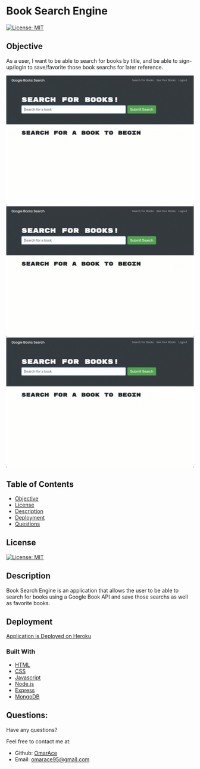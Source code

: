 # Book Search Engine

[![License: MIT](https://img.shields.io/badge/License-MIT-yellow.svg)](https://opensource.org/licenses/MIT)

## Objective

As a user, I want to be able to search for books by title, and be able to sign-up/login to save/favorite those book searchs for later reference.


![Search Engine Image Splash](Assets/21-mern-homework-demo-01.gif)
![Search Engine Results 1](Assets/21-mern-homework-demo-01.gif)
![Search Engine Results 2](Assets/21-mern-homework-demo-01.gif)


  ## Table of Contents 
- [Objective](#objective)
- [License](#license)
- [Description](#description)
- [Deployment](#deployment)
- [Questions](#questions)

## License
[![License: MIT](https://img.shields.io/badge/License-MIT-yellow.svg)](https://opensource.org/licenses/MIT)

## Description

Book Search Engine is an application that allows the user to be able to search for books using a Google Book API and save those searchs as well as favorite books.

## Deployment

[Application is Deployed on Heroku](https://book-search-ace.herokuapp.com/)

### Built With

* [HTML](https://developer.mozilla.org/en-US/docs/Web/HTML)
* [CSS](https://developer.mozilla.org/en-US/docs/Web/CSS)
* [Javascript](https://developer.mozilla.org/en-US/docs/Web/JavaScript)
* [Node.js](https://nodejs.org/en/)
* [Express](https://www.npmjs.com/package/express)
* [MongoDB](https://www.mongodb.com)

## Questions:

Have any questions?

Feel free to contact me at:
- Github: [OmarAce](https://github.com/OmarAce)
- Email: omarace95@gmail.com